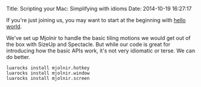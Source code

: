Title: Scripting your Mac: Simplifying with idioms
Date: 2014-10-19 16:27:17

If you're just joining us, you may want to start at the beginning with [hello world](http://blog.josephholsten.com/post/scripting-your-mac-getting-started).

We've set up Mjolnir to handle the basic tiling motions we would get out of the box with SizeUp and Spectacle. But while our code is great for introducing how the basic APIs work, it's not very idiomatic or terse. We can do better.


```shell
luarocks install mjolnir.hotkey
luarocks install mjolnir.window
luarocks install mjolnir.screen
```
